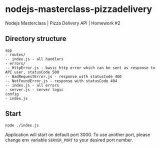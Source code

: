 # nodejs-masterclass-pizzadelivery
Nodejs Masterclass | Pizza Delivery API | Homework #2

## Directory structure

```
app
- routes/
-- index.js - all handlers
- errors/
-- HttpError.js - basic http error which can be sent as response to API user, statusCode 500
-- BadRequestError.js - response with statusCode 400
-- NotFoundError.js - response with statusCode 404
-- index.js - all errors
- server.js - server logic
config
- index.js
```

## Start

```bash
node ./index.js
```

Application will start on default port 3000.
To use another port, please change env variable `SERVER_PORT` to your desired port number.
